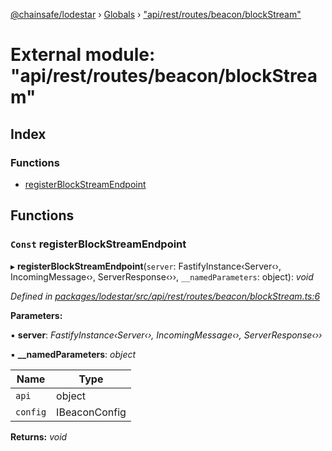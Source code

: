 [@chainsafe/lodestar](../README.md) › [Globals](../globals.md) › ["api/rest/routes/beacon/blockStream"](_api_rest_routes_beacon_blockstream_.md)

# External module: "api/rest/routes/beacon/blockStream"

## Index

### Functions

* [registerBlockStreamEndpoint](_api_rest_routes_beacon_blockstream_.md#const-registerblockstreamendpoint)

## Functions

### `Const` registerBlockStreamEndpoint

▸ **registerBlockStreamEndpoint**(`server`: FastifyInstance‹Server‹›, IncomingMessage‹›, ServerResponse‹››, `__namedParameters`: object): *void*

*Defined in [packages/lodestar/src/api/rest/routes/beacon/blockStream.ts:6](https://github.com/ChainSafe/lodestar/blob/bd8798297/packages/lodestar/src/api/rest/routes/beacon/blockStream.ts#L6)*

**Parameters:**

▪ **server**: *FastifyInstance‹Server‹›, IncomingMessage‹›, ServerResponse‹››*

▪ **__namedParameters**: *object*

Name | Type |
------ | ------ |
`api` | object |
`config` | IBeaconConfig |

**Returns:** *void*
